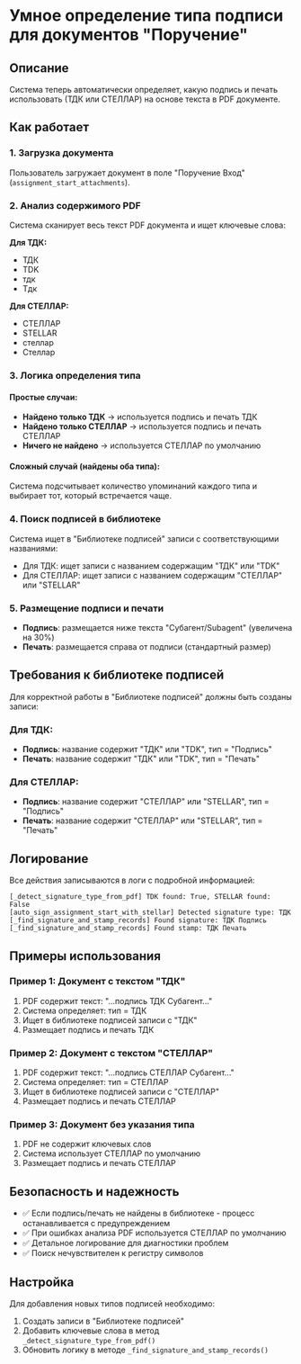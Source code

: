 # Умное определение типа подписи для документов "Поручение"

## Описание
Система теперь автоматически определяет, какую подпись и печать использовать (ТДК или СТЕЛЛАР) на основе текста в PDF документе.

## Как работает

### 1. Загрузка документа
Пользователь загружает документ в поле "Поручение Вход" (`assignment_start_attachments`).

### 2. Анализ содержимого PDF
Система сканирует весь текст PDF документа и ищет ключевые слова:

**Для ТДК:**
- ТДК
- TDK
- тдк
- Тдк

**Для СТЕЛЛАР:**
- СТЕЛЛАР
- STELLAR
- стеллар
- Стеллар

### 3. Логика определения типа

#### Простые случаи:
- **Найдено только ТДК** → используется подпись и печать ТДК
- **Найдено только СТЕЛЛАР** → используется подпись и печать СТЕЛЛАР
- **Ничего не найдено** → используется СТЕЛЛАР по умолчанию

#### Сложный случай (найдены оба типа):
Система подсчитывает количество упоминаний каждого типа и выбирает тот, который встречается чаще.

### 4. Поиск подписей в библиотеке
Система ищет в "Библиотеке подписей" записи с соответствующими названиями:
- Для ТДК: ищет записи с названием содержащим "ТДК" или "TDK"
- Для СТЕЛЛАР: ищет записи с названием содержащим "СТЕЛЛАР" или "STELLAR"

### 5. Размещение подписи и печати
- **Подпись**: размещается ниже текста "Субагент/Subagent" (увеличена на 30%)
- **Печать**: размещается справа от подписи (стандартный размер)

## Требования к библиотеке подписей

Для корректной работы в "Библиотеке подписей" должны быть созданы записи:

### Для ТДК:
- **Подпись**: название содержит "ТДК" или "TDK", тип = "Подпись"
- **Печать**: название содержит "ТДК" или "TDK", тип = "Печать"

### Для СТЕЛЛАР:
- **Подпись**: название содержит "СТЕЛЛАР" или "STELLAR", тип = "Подпись"
- **Печать**: название содержит "СТЕЛЛАР" или "STELLAR", тип = "Печать"

## Логирование

Все действия записываются в логи с подробной информацией:

```
[_detect_signature_type_from_pdf] TDK found: True, STELLAR found: False
[auto_sign_assignment_start_with_stellar] Detected signature type: ТДК
[_find_signature_and_stamp_records] Found signature: ТДК Подпись
[_find_signature_and_stamp_records] Found stamp: ТДК Печать
```

## Примеры использования

### Пример 1: Документ с текстом "ТДК"
1. PDF содержит текст: "...подпись ТДК Субагент..."
2. Система определяет: тип = ТДК
3. Ищет в библиотеке подписей записи с "ТДК"
4. Размещает подпись и печать ТДК

### Пример 2: Документ с текстом "СТЕЛЛАР"
1. PDF содержит текст: "...подпись СТЕЛЛАР Субагент..."
2. Система определяет: тип = СТЕЛЛАР
3. Ищет в библиотеке подписей записи с "СТЕЛЛАР"
4. Размещает подпись и печать СТЕЛЛАР

### Пример 3: Документ без указания типа
1. PDF не содержит ключевых слов
2. Система использует СТЕЛЛАР по умолчанию
3. Размещает подпись и печать СТЕЛЛАР

## Безопасность и надежность

- ✅ Если подпись/печать не найдены в библиотеке - процесс останавливается с предупреждением
- ✅ При ошибках анализа PDF используется СТЕЛЛАР по умолчанию
- ✅ Детальное логирование для диагностики проблем
- ✅ Поиск нечувствителен к регистру символов

## Настройка

Для добавления новых типов подписей необходимо:
1. Создать записи в "Библиотеке подписей"
2. Добавить ключевые слова в метод `_detect_signature_type_from_pdf()`
3. Обновить логику в методе `_find_signature_and_stamp_records()`